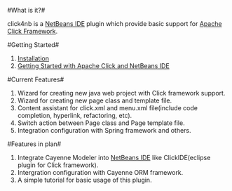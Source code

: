 #What is it?#

click4nb is a [NetBeans IDE](http://www.netbeans.org) plugin  which provide basic support for [Apache Click Framework](http://click.apache.org ).

#Getting Started#
1. [Installation](https://github.com/hantsy/click4nb/wiki/Installation)
2. [Getting Started with Apache Click and NetBeans IDE](https://github.com/hantsy/click4nb/wiki/Getting-Started-with-Apache-Click-and-NetBeans-IDE)

#Current Features#
1. Wizard for creating new java web project with Click framework support.
2. Wizard for creating new page class and template file.
3. Content assistant for click.xml and menu.xml file(include code completion, hyperlink, refactoring, etc).
4. Switch action between Page class and Page template file.
5. Integration configuration with Spring framework and others.

#Features in plan#
1. Integrate Cayenne Modeler into [NetBeans IDE](http://www.netbeans.org) like ClickIDE(eclipse plugin for Click framework).
2. Intergration configuration with Cayenne ORM framework.
3. A simple tutorial for basic usage of this plugin.
